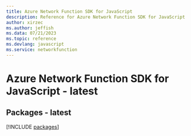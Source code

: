 ```yaml
---
title: Azure Network Function SDK for JavaScript
description: Reference for Azure Network Function SDK for JavaScript
author: xirzec
ms.author: jeffish
ms.data: 07/21/2023
ms.topic: reference
ms.devlang: javascript
ms.service: networkfunction
---
```

# Azure Network Function SDK for JavaScript - latest
## Packages - latest
[!INCLUDE [packages](network-function-index.md)]